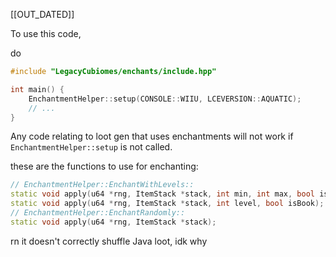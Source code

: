 [[OUT_DATED]]

To use this code,

do

```c++
#include "LegacyCubiomes/enchants/include.hpp"

int main() {
    EnchantmentHelper::setup(CONSOLE::WIIU, LCEVERSION::AQUATIC);
    // ...
}
```

Any code relating to loot gen that uses enchantments will
not work if ``EnchantmentHelper::setup`` is not called.

these are the functions to use for enchanting:

```c++
// EnchantmentHelper::EnchantWithLevels::
static void apply(u64 *rng, ItemStack *stack, int min, int max, bool isBook);
static void apply(u64 *rng, ItemStack *stack, int level, bool isBook);
// EnchantmentHelper::EnchantRandomly::
static void apply(u64 *rng, ItemStack *stack);
```

rn it doesn't correctly shuffle Java loot, idk why